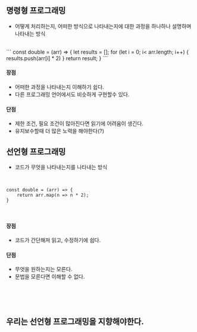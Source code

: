 ## 명령형 프로그래밍

- 어떻게 처리하는지, 어떠한 방식으로 나타내는지에 대한 과정을 하나하나 설명하며 나타내는 방식
<br>
```
const double = (arr) => {
	let results = [];
    for (let i = 0; i< arr.length; i++) {
    	results.push(arr[i] * 2)
        }
    return result;
}
```
<br>

#### 장점
- 어떠한 과정을 나타내는지 이해하기 쉽다.
- 다른 프로그래밍 언어에서도 비슷하게 구현할수 있다.

#### 단점
- 제한 조건, 필요 조건이 많아진다면 읽기에 어려움이 생긴다.
- 유지보수할때 더 많은 노력을 해야한다(?)


## 선언형 프로그래밍

- 코드가 무엇을 나타내는지를 나타내는 방식
<br>

```
const double = (arr) => {
	return arr.map(n => n * 2);
}
```
<br>

#### 장점
- 코드가 간단해져 읽고, 수정하기에 쉽다.

#### 단점
- 무엇을 원하는지는 모른다.
- 문법을 모른다면 이해할 수 없다.


<br><br><br>
## 우리는 선언형 프로그래밍을 지향해야한다.
